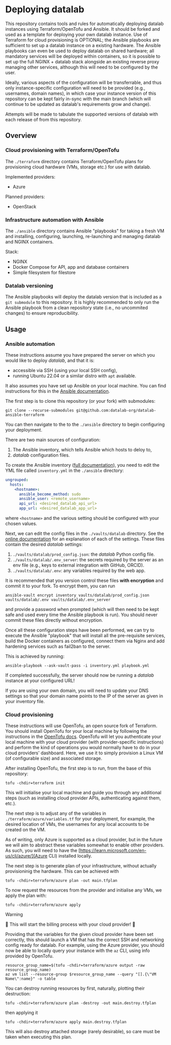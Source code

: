 # Deploying datalab

This repository contains tools and rules for automatically deploying datalab instances using Terraform/OpenTofu and Ansible.
It should be forked and used as a template for deploying your own datalab instance.
Use of Terraform for cloud provisioning is OPTIONAL; the Ansible playbooks are sufficient to set up a datalab instance on a existing hardware.
The Ansible playbooks can even be used to deploy datalab on shared hardware; all mandatory services will be deployed within containers, so it is possible to set up the full NGINX + datalab stack alongside an existing reverse proxy managing other services, although this will need to be configured by the user.

Ideally, various aspects of the configuration will be transferrable, and thus only instance-specific configuration will need to be provided (e.g., usernames, domain names), in which case your instance version of this repository can be kept fairly in-sync with the main branch (which will continue to be updated as datalab's requirements grow and change). 

Attempts will be made to tabulate the supported versions of datalab with each release of from this repository.

## Overview

### Cloud provisioning with Terraform/OpenTofu

The `./terraform` directory contains Terraform/OpenTofu plans for provisioning cloud hardware (VMs, storage etc.) for use with datalab.

Implemented providers:

- Azure

Planned providers:

- OpenStack

### Infrastructure automation with Ansible

The `./ansible` directory contains Ansible "playbooks" for taking a fresh VM and installing, configuring, launching, re-launching and managing datalab and NGINX containers.

Stack:

- NGINX
- Docker Compose for API, app and database containers
- Simple filesystem for filestore

### Datalab versioning

The Ansible playbooks will deploy the datalab version that is included as a `git
submodule` to this repository.
It is highly recommended to only run the Ansible playbook from a clean
repository state (i.e., no uncommited changes) to ensure reproducibility.

## Usage

### Ansible automation

These instructions assume you have prepared the server on which you would like
to deploy *datalab*, and that it is:

- accessible via SSH (using your local SSH config),
- running Ubuntu 22.04 or a similar distro with `apt` available.

It also assumes you have set up Ansible on your local machine.
You can find instructions for this in the [Ansible documentation](https://docs.ansible.com/ansible/latest/getting_started/get_started_ansible.html).

The first step is to clone this repository (or your fork) with submodules:

```shell 
git clone --recurse-submodules git@github.com:datalab-org/datalab-ansible-terraform
```

You can then navigate to the to the `./ansible` directory to begin configuring
your deployment.

There are two main sources of configuration:

1. The Ansible inventory, which tells Ansible which hosts to deloy to,
2. *datalab* configuration files.

To create the Ansible inventory ([full
documentation](https://docs.ansible.com/ansible/latest/inventory_guide/intro_inventory.html)), you need to edit the YML file
called `inventory.yml` in the `./ansible` directory:

```yaml
ungrouped:
  hosts:
    <hostname>:
      ansible_become_method: sudo
      ansible_user: <remote_username>
      api_url: <desired_datalab_api_url>
      app_url: <desired_datalab_app_url>
```

where `<hostname>` and the various setting should be configured with your chosen
values.

Next, we can edit the config files in the `./vaults/datalab` directory.
See the [online documentation](https://the-datalab.readthedocs.io/en/stable/config/) for an
explanation of each of the settings.
These files contain the desired *datalab* settings:

1. `./vaults/datalab/prod_config.json`: the *datalab* Python config file.
2. `./vaults/datalab/.env_server`: the secrets required by the server as an env
   file (e.g., keys to external integration with GitHub, ORCID).
3. `./vaults/datalab/.env`: any variables required by the web app.

It is recommended that you version control these files **with encryption** and commit it to your
fork.
To encrypt them, you can run

```shell
ansible-vault encrypt inventory vaults/datalab/prod_config.json vaults/datalab/.env vaults/datalab/.env_server
```

and provide a password when prompted (which will then need to be kept safe and
used every time the Ansible playbook is run).
You should never commit these files directly without encryption.

Once all these configuration steps have been performed, we can try to execute
the Ansible "playbook" that will install all the pre-requisite services, build
the Docker containers as configured, connect them via Nginx and add hardening
services such as fail2ban to the server.

This is achieved by running:

```shell
ansible-playbook --ask-vault-pass -i inventory.yml playbook.yml 
```

If completed successfully, the server should now be running a *datalab*
instance at your configured URL!

If you are using your own domain, you will need to update your DNS settings so that your domain name points to the IP of the server as given in your inventory file.

### Cloud provisioning

These instructions will use OpenTofu, an open source fork of Terraform. 
You should install OpenTofu for your local machine by following the instructions in the [OpenTofu docs](https://opentofu.org/docs/intro/install/).
OpenTofu will let you authenticate your local machine with your cloud provider (with provider-specific instructions) and perform the kind of operations you would normally have to do in your cloud providers' dashboard.
Here, we use it to simply provision a Linux VM (of configurable size) and associated storage.

After installing OpenTofu, the first step is to run, from the base of this repository:

```shell
tofu -chdir=terraform init
```

This will initialise your local machine and guide you through any additional
steps (such as installing cloud provider APIs, authenticating against them, etc.).

The next step is to adjust any of the variables in `./terraform/azure/variables.tf` for your deployment, for example, the desired location of VMs, the usernames for any local accounts to be created on the VM.

As of writing, only Azure is supported as a cloud provider, but in the future we will aim to abstract these variables somewhat to enable other providers.
As such, you will need to have the [https://learn.microsoft.com/en-us/cli/azure/](Azure CLI) installed locally.

The next step is to generate plan of your infrastructure, without actually
provisioninig the hardware.
This can be achieved with 

```shell
tofu -chdir=terraform/azure plan -out main.tfplan
```

To now request the resources from the provider and initialise any VMs, we apply
the plan with:

```shell
tofu -chdir=terraform/azure apply
```

> [!WARNING]
> 🚨 This will start the billing process with your cloud provider! 🚨

Providing that the variables for the given cloud provider have been set correctly, this should launch a VM that has the correct SSH and networking config ready for datalab.
For example, using the Azure provider, you should now be able to locally query your instance with the `az` CLI, using info provided by OpenTofu.

```shell
resource_group_name=$(tofu -chdir=terraform/azure output -raw resource_group_name)
az vm list --resource-group $resource_group_name --query "[].{\"VM Name\":name}" -o table
```

You can destroy running resources by first, naturally, plotting their destruction:

```shell
tofu -chdir=terraform/azure plan -destroy -out main.destroy.tfplan
```

then applying it

```shell
tofu -chdir=terraform/azure apply main.destroy.tfplan
```

This will also destroy attached storage (rarely desirable), so care must be taken when executing this plan.
